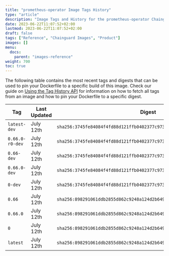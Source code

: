 ```yaml
---
title: "prometheus-operator Image Tags History"
type: "article"
description: "Image Tags and History for the prometheus-operator Chainguard Image"
date: 2023-06-22T11:07:52+02:00
lastmod: 2023-06-22T11:07:52+02:00
draft: false
tags: ["Reference", "Chainguard Images", "Product"]
images: []
menu:
  docs:
    parent: "images-reference"
weight: 700
toc: true
---
```


The following table contains the most recent tags and digests that can be used to pin your Dockerfile to a specific build of this image. Check our guide on [Using the Tag History API](/chainguard/chainguard-images/using-the-tag-history-api/) for information on how to fetch all tags from an image and how to pin your Dockerfile to a specific digest.

| Tag             | Last Updated | Digest                                                                    |
|-----------------|--------------|---------------------------------------------------------------------------|
| `latest-dev`    | July 12th    | `sha256:3745fe84084f4fd88d121ffb0402377c97343f87e631be61397025a354b0c06e` |
| `0.66.0-r0-dev` | July 12th    | `sha256:3745fe84084f4fd88d121ffb0402377c97343f87e631be61397025a354b0c06e` |
| `0.66-dev`      | July 12th    | `sha256:3745fe84084f4fd88d121ffb0402377c97343f87e631be61397025a354b0c06e` |
| `0.66.0-dev`    | July 12th    | `sha256:3745fe84084f4fd88d121ffb0402377c97343f87e631be61397025a354b0c06e` |
| `0-dev`         | July 12th    | `sha256:3745fe84084f4fd88d121ffb0402377c97343f87e631be61397025a354b0c06e` |
| `0.66`          | July 12th    | `sha256:898291061ddb2855d862c9248a124d2b649d03c02d2a9a98a59e0529335540bd` |
| `0.66.0`        | July 12th    | `sha256:898291061ddb2855d862c9248a124d2b649d03c02d2a9a98a59e0529335540bd` |
| `0`             | July 12th    | `sha256:898291061ddb2855d862c9248a124d2b649d03c02d2a9a98a59e0529335540bd` |
| `latest`        | July 12th    | `sha256:898291061ddb2855d862c9248a124d2b649d03c02d2a9a98a59e0529335540bd` |

